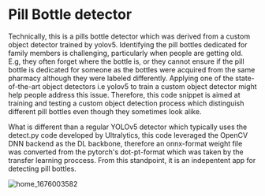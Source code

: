 # Pill Bottle detector
Technically, this is a pills bottle detector which was derived from a custom object detector trained by yolov5. Identifying the pill bottles dedicated for family members is challenging, particularly when people are getting old. E.g, they often forget where the bottle is, or they cannot ensure if the pill bottle is dedicated for someone as the bottles were acquired from the same pharmacy although they were labeled differently. 
Applying one of the state-of-the-art object detectors i.e yolov5 to train a custom object detector might help people address this issue. Therefore, this code snippet is aimed at training and testing a custom object detection process which distinguish different pill bottles even though they sometimes look alike.   

What is different than a regular YOLOv5 detector which typically uses the detect.py code developed by Ultralytics, this code leveraged the OpenCV DNN backend as the DL backbone, therefore an onnx-format weight file was converted from the pytorch's dot-pt-format which was taken by the transfer learning proccess. From this standpoint, it is an indepentent app for detecting pill bottles.  

![home_1676003582](https://user-images.githubusercontent.com/99988506/218037589-9625cb12-f613-4b45-b31b-fb9bb86078d5.jpg)
